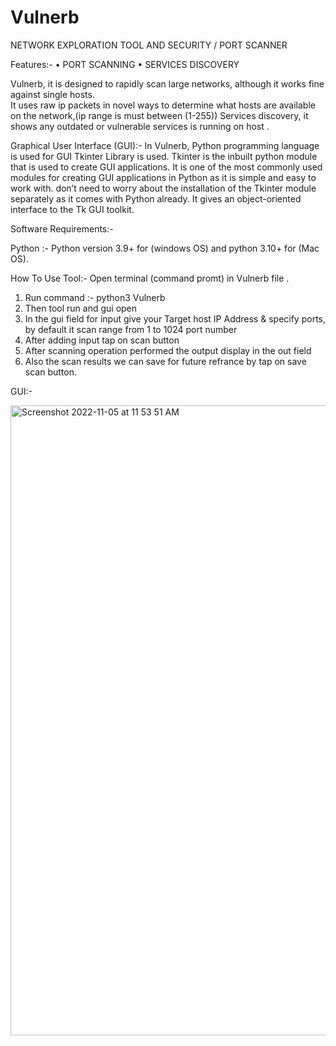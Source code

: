 # Vulnerb
NETWORK EXPLORATION TOOL AND SECURITY / PORT SCANNER

Features:-
•	PORT SCANNING
•	SERVICES DISCOVERY

Vulnerb, it is designed to rapidly scan large networks, although it works fine against single hosts.  
It uses raw ip packets in novel ways to determine what hosts are available on the network,(ip range is must between (1-255)) 
Services discovery, it shows any outdated or vulnerable services is running on host .




Graphical User Interface (GUI):-
	In Vulnerb, Python programming language is used 
  for GUI Tkinter Library is used.
	Tkinter is the inbuilt python module that is used to create GUI applications. It is one of the most commonly used modules for creating GUI applications in Python as it is simple and easy to work with. 
	don’t need to worry about the installation of the Tkinter module separately as it comes with Python already. It gives an object-oriented interface to the Tk GUI toolkit.

Software Requirements:- 

Python :- Python version 3.9+ for (windows OS) and python 3.10+ for (Mac OS).



How To Use Tool:- Open terminal (command promt) in Vulnerb file .
1.	Run command :- python3 Vulnerb 
2.	Then tool run and gui open
3.	In the gui field for input give your Target host IP Address & specify ports, by default it scan range from 1 to 1024 port number
4.	After adding input tap on scan button 
5.	After scanning operation performed the output display in the out field 
6.	Also the scan results we can save for future refrance by tap on save scan button. 

GUI:- 

<img width="1008" alt="Screenshot 2022-11-05 at 11 53 51 AM" src="https://user-images.githubusercontent.com/116623913/200106016-6854633f-d543-4d7d-aadf-d581edec1c54.png">




